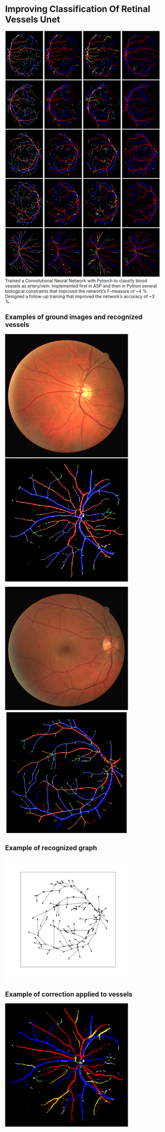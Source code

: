 # Improving Classification Of Retinal Vessels Unet
<img src="https://github.com/RedShy/Improving_Classification_Of_Retinal_Vessels_Unet/blob/master/images/comparisons.png" width="800" height="800">
Trained a Convolutional Neural Network with Pytorch to classify blood vessels as artery/vein. Implemented first in
ASP and then in Python several biological constraints that improved the network’s F-measure of ~4 %. Designed a follow-up
training that improved the network’s accuracy of ~3 %.



## Examples of ground images and recognized vessels
<img src="https://github.com/RedShy/Improving_Classification_Of_Retinal_Vessels_Unet/blob/master/images/xrite1.png" width="400" height="400">  <img src="https://github.com/RedShy/Improving_Classification_Of_Retinal_Vessels_Unet/blob/master/images/grafo4.png" width="400" height="400">

<img src="https://github.com/RedShy/Improving_Classification_Of_Retinal_Vessels_Unet/blob/master/images/xrite2.png" width="400" height="400"> <img src="https://github.com/RedShy/Improving_Classification_Of_Retinal_Vessels_Unet/blob/master/images/grafo13.png?raw=true" width="400" height="400"> 

## Example of recognized graph
<img src="https://github.com/RedShy/Improving_Classification_Of_Retinal_Vessels_Unet/blob/master/images/orientato13.png" width="400" height="400">

## Example of correction applied to vessels
<img src="https://github.com/RedShy/Improving_Classification_Of_Retinal_Vessels_Unet/blob/master/images/correzioni4.png" width="400" height="400">
